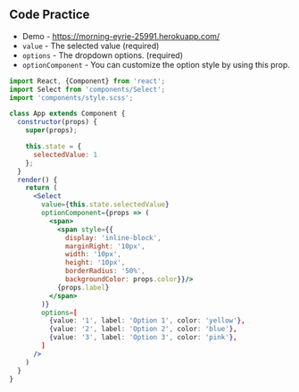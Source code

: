 Code Practice
-------------


* Demo - https://morning-eyrie-25991.herokuapp.com/
* `value` - The selected value (required)
* `options` - The dropdown options. (required)
* `optionComponent` - You can customize the option style by using this prop.

```jsx
import React, {Component} from 'react';
import Select from 'components/Select';
import 'components/style.scss';

class App extends Component {
  constructor(props) {
    super(props);

    this.state = {
      selectedValue: 1
    };
  }
  render() {
    return (
      <Select
        value={this.state.selectedValue}
        optionComponent={props => (
          <span>
            <span style={{
              display: 'inline-block',
              marginRight: '10px',
              width: '10px',
              height: '10px',
              borderRadius: '50%',
              backgroundColor: props.color}}/>
            {props.label}
          </span>
        )}
        options=[
          {value: '1', label: 'Option 1', color: 'yellow'},
          {value: '2', label: 'Option 2', color: 'blue'},
          {value: '3', label: 'Option 3', color: 'pink'},
        ]
      />
    )
  }
}
```